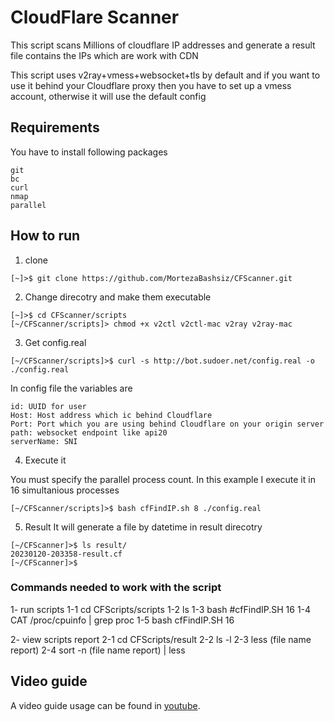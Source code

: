 # CloudFlare Scanner
This script scans Millions of cloudflare IP addresses and generate a result file contains the IPs which are work with CDN

This script uses v2ray+vmess+websocket+tls by default and if you want to use it behind your Cloudflare proxy then you have to set up a vmess account, otherwise it will use the default config

## Requirements
You have to install following packages
```
git
bc
curl
nmap
parallel
```

## How to run
1. clone

```shell
[~]>$ git clone https://github.com/MortezaBashsiz/CFScanner.git
```

2. Change direcotry and make them executable

```shell
[~]>$ cd CFScanner/scripts
[~/CFScanner/scripts]> chmod +x v2ctl v2ctl-mac v2ray v2ray-mac
```

3. Get config.real

```shell
[~/CFScanner/scripts]>$ curl -s http://bot.sudoer.net/config.real -o ./config.real
```

In config file the variables are
```shell
id: UUID for user
Host: Host address which ic behind Cloudflare
Port: Port which you are using behind Cloudflare on your origin server
path: websocket endpoint like api20
serverName: SNI
```

4. Execute it

You must specify the parallel process count. In this example I execute it in 16 simultanious processes

```shell
[~/CFScanner/scripts]>$ bash cfFindIP.sh 8 ./config.real
```

5. Result
It will generate a file by datetime in result direcotry

```shell
[~/CFScanner]>$ ls result/
20230120-203358-result.cf
[~/CFScanner]>$
```
### Commands needed to work with the script
1- run scripts
1-1 cd CFScripts/scripts
1-2 ls
1-3 bash #cfFindIP.SH 16
1-4 CAT /proc/cpuinfo | grep proc
1-5 bash cfFindIP.SH 16

2- view scripts report 
2-1 cd CFScripts/result
2-2 ls -l
2-3 less (file name report)
2-4 sort -n (file name report) | less

## Video guide
A video guide usage can be found in [youtube](https://youtu.be/xzuMnxEw97U "youtube").
